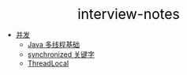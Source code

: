 <center><a href="#" target="_Self" style="font-size:28px;text-decoration:none;color:#000000;">interview-notes</a></center>

* [并发](并发/)
  * [Java 多线程基础](并发/Java%20多线程基础/)
  * [synchronized 关键字](并发/synchronized%20关键字/)
  * [ThreadLocal](并发/ThreadLocal/)


